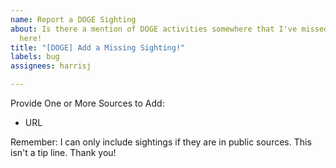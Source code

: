 ```yaml
---
name: Report a DOGE Sighting
about: Is there a mention of DOGE activities somewhere that I've missed? Report it
  here!
title: "[DOGE] Add a Missing Sighting!"
labels: bug
assignees: harrisj

---
```


Provide One or More Sources to Add:
- URL

Remember: I can only include sightings if they are in public sources. This isn't a tip line. Thank you!
